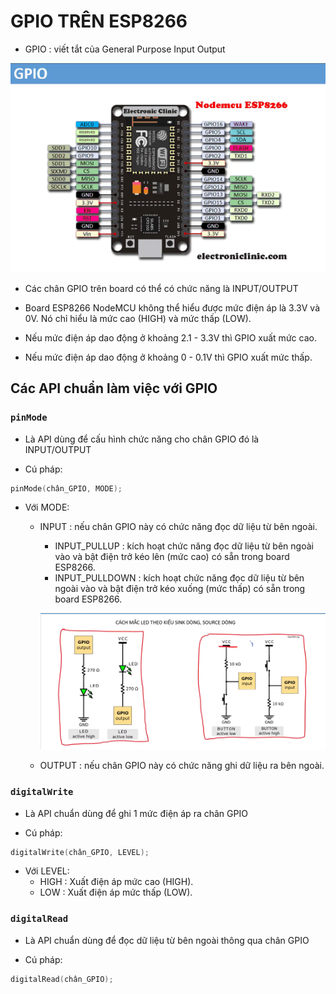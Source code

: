 # GPIO TRÊN ESP8266

- GPIO : viết tắt của General Purpose Input Output

![Các ngoại vi GPIO trên board ESP8266 NodeMCU](./image/GPIO.png)

- Các chân GPIO trên board có thể có chức năng là INPUT/OUTPUT

- Board ESP8266 NodeMCU không thể hiểu được mức điện áp là 3.3V và 0V. Nó chỉ hiểu là mức cao (HIGH) và mức thấp (LOW).

- Nếu mức điện áp dao động ở khoảng 2.1 - 3.3V thì GPIO xuất mức cao.

- Nếu mức điện áp dao động ở khoảng 0 - 0.1V thì GPIO xuất mức thấp.

## Các API chuẩn làm việc với GPIO

### `pinMode`

- Là API dùng để cấu hình chức năng cho chân GPIO đó là INPUT/OUTPUT

- Cú pháp:

```cpp
pinMode(chân_GPIO, MODE);
```

- Với MODE:
  - INPUT : nếu chân GPIO này có chức năng đọc dữ liệu từ bên ngoài.
    - INPUT_PULLUP : kích hoạt chức năng đọc dữ liệu từ bên ngoài vào và bật điện trở kéo lên (mức cao) có sẵn trong board ESP8266.
    - INPUT_PULLDOWN : kích hoạt chức năng đọc dữ liệu từ bên ngoài vào và bật điện trở kéo xuống (mức thấp) có sẵn trong board ESP8266.

    ![ModeInput](./image/ModeInput.png)

  - OUTPUT : nếu chân GPIO này có chức năng ghi dữ liệu ra bên ngoài.

### `digitalWrite`

- Là API chuẩn dùng để ghi 1 mức điện áp ra chân GPIO

- Cú pháp:

```cpp
digitalWrite(chân_GPIO, LEVEL);
```

- Với LEVEL:
  - HIGH : Xuất điện áp mức cao (HIGH).
  - LOW : Xuất điện áp mức thấp (LOW).

### `digitalRead`

- Là API chuẩn dùng để đọc dữ liệu từ bên ngoài thông qua chân GPIO

- Cú pháp:

```cpp
digitalRead(chân_GPIO);
```
